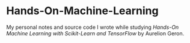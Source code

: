 # Hands-On-Machine-Learning
My personal notes and source code I wrote while studying *Hands-On Machine Learning with Scikit-Learn and TensorFlow* by Aurelion Geron.
